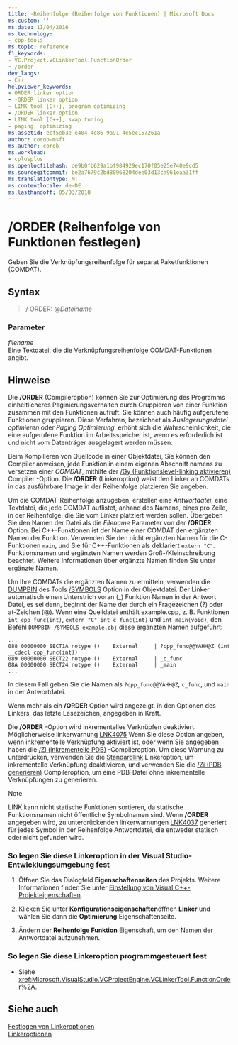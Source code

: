 ```yaml
---
title: -Reihenfolge (Reihenfolge von Funktionen) | Microsoft Docs
ms.custom: ''
ms.date: 11/04/2016
ms.technology:
- cpp-tools
ms.topic: reference
f1_keywords:
- VC.Project.VCLinkerTool.FunctionOrder
- /order
dev_langs:
- C++
helpviewer_keywords:
- ORDER linker option
- -ORDER linker option
- LINK tool [C++], program optimizing
- /ORDER linker option
- LINK tool [C++], swap tuning
- paging, optimizing
ms.assetid: ecf5eb3e-e404-4e86-9a91-4e5ec157261a
author: corob-msft
ms.author: corob
ms.workload:
- cplusplus
ms.openlocfilehash: de9b0fb629a1bf984929ec170f05e25e740e9cd5
ms.sourcegitcommit: be2a7679c2bd80968204dee03d13ca961eaa31ff
ms.translationtype: MT
ms.contentlocale: de-DE
ms.lasthandoff: 05/03/2018
---
```

# <a name="order-put-functions-in-order"></a>/ORDER (Reihenfolge von Funktionen festlegen)

Geben Sie die Verknüpfungsreihenfolge für separat Paketfunktionen (COMDAT).

## <a name="syntax"></a>Syntax

>/ ORDER: @*Dateiname*

### <a name="parameters"></a>Parameter

*filename*  
Eine Textdatei, die die Verknüpfungsreihenfolge COMDAT-Funktionen angibt.

## <a name="remarks"></a>Hinweise

Die **/ORDER** (Compileroption) können Sie zur Optimierung des Programms einheitlicheres Paginierungsverhalten durch Gruppieren von einer Funktion zusammen mit den Funktionen aufruft. Sie können auch häufig aufgerufene Funktionen gruppieren. Diese Verfahren, bezeichnet als *Auslagerungsdatei optimieren* oder *Paging Optimierung*, erhöht sich die Wahrscheinlichkeit, die eine aufgerufene Funktion im Arbeitsspeicher ist, wenn es erforderlich ist und nicht vom Datenträger ausgelagert werden müssen.

Beim Kompilieren von Quellcode in einer Objektdatei, Sie können den Compiler anweisen, jede Funktion in einem eigenen Abschnitt namens zu versetzen einer *COMDAT*, mithilfe der [/Gy (Funktionslevel-linking aktivieren)](../../build/reference/gy-enable-function-level-linking.md) Compiler -Option. Die **/ORDER** (Linkeroption) weist den Linker an COMDATs in das ausführbare Image in der Reihenfolge platzieren Sie angeben.

Um die COMDAT-Reihenfolge anzugeben, erstellen eine *Antwortdatei*, eine Textdatei, die jede COMDAT auflistet, anhand des Namens, eines pro Zeile, in der Reihenfolge, die Sie vom Linker platziert werden sollen. Übergeben Sie den Namen der Datei als die *Filename* Parameter von der **/ORDER** Option. Bei C++-Funktionen ist der Name einer COMDAT den ergänzten Namen der Funktion. Verwenden Sie den nicht ergänzten Namen für die C-Funktionen `main`, und Sie für C++-Funktionen als deklariert `extern "C"`. Funktionsnamen und ergänzten Namen werden Groß-/Kleinschreibung beachtet. Weitere Informationen über ergänzte Namen finden Sie unter [ergänzte Namen](../../build/reference/decorated-names.md). 

Um Ihre COMDATs die ergänzten Namen zu ermitteln, verwenden die [DUMPBIN](../../build/reference/dumpbin-reference.md) des Tools [/SYMBOLS](../../build/reference/symbols.md) Option in der Objektdatei. Der Linker automatisch einen Unterstrich voran (\_) Funktion Namen in der Antwort Datei, es sei denn, beginnt der Name der durch ein Fragezeichen (?) oder at-Zeichen (@). Wenn eine Quelldatei enthält example.cpp, z. B. Funktionen `int cpp_func(int)`, `extern "C" int c_func(int)` und `int main(void)`, den Befehl `DUMPBIN /SYMBOLS example.obj` diese ergänzten Namen aufgeführt:

```Output
...
088 00000000 SECT1A notype ()    External     | ?cpp_func@@YAHH@Z (int __cdecl cpp_func(int))
089 00000000 SECT22 notype ()    External     | _c_func
08A 00000000 SECT24 notype ()    External     | _main
...
```

In diesem Fall geben Sie die Namen als `?cpp_func@@YAHH@Z`, `c_func`, und `main` in der Antwortdatei.

Wenn mehr als ein **/ORDER** Option wird angezeigt, in den Optionen des Linkers, das letzte Lesezeichen, angegeben in Kraft.

Die **/ORDER** -Option wird inkrementelles Verknüpfen deaktiviert. Möglicherweise linkerwarnung [LNK4075](../../error-messages/tool-errors/linker-tools-warning-lnk4075.md) Wenn Sie diese Option angeben, wenn inkrementelle Verknüpfung aktiviert ist, oder wenn Sie angegeben haben die [/Zi (inkrementelle PDB)](../../build/reference/z7-zi-zi-debug-information-format.md) -Compileroption. Um diese Warnung zu unterdrücken, verwenden Sie die [Standardlink](../../build/reference/incremental-link-incrementally.md) Linkeroption, um inkrementelle Verknüpfung deaktivieren, und verwenden Sie die [/Zi (PDB generieren)](../../build/reference/z7-zi-zi-debug-information-format.md) Compileroption, um eine PDB-Datei ohne inkrementelle Verknüpfungen zu generieren.

> [!NOTE]
> LINK kann nicht statische Funktionen sortieren, da statische Funktionsnamen nicht öffentliche Symbolnamen sind. Wenn **/ORDER** angegeben wird, zu unterdrückenden linkerwarnungen [LNK4037](../../error-messages/tool-errors/linker-tools-warning-lnk4037.md) generiert für jedes Symbol in der Reihenfolge Antwortdatei, die entweder statisch oder nicht gefunden wird.

### <a name="to-set-this-linker-option-in-the-visual-studio-development-environment"></a>So legen Sie diese Linkeroption in der Visual Studio-Entwicklungsumgebung fest

1. Öffnen Sie das Dialogfeld **Eigenschaftenseiten** des Projekts. Weitere Informationen finden Sie unter [Einstellung von Visual C++-Projekteigenschaften](../../ide/working-with-project-properties.md).  

1. Klicken Sie unter **Konfigurationseigenschaften**öffnen **Linker** und wählen Sie dann die **Optimierung** Eigenschaftenseite.

1. Ändern der **Reihenfolge Funktion** Eigenschaft, um den Namen der Antwortdatei aufzunehmen.

### <a name="to-set-this-linker-option-programmatically"></a>So legen Sie diese Linkeroption programmgesteuert fest

- Siehe <xref:Microsoft.VisualStudio.VCProjectEngine.VCLinkerTool.FunctionOrder%2A>.

## <a name="see-also"></a>Siehe auch

[Festlegen von Linkeroptionen](../../build/reference/setting-linker-options.md)  
[Linkeroptionen](../../build/reference/linker-options.md)